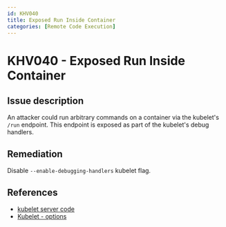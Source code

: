 ```yaml
---
id: KHV040
title: Exposed Run Inside Container
categories: [Remote Code Execution]
---
```


# KHV040 - Exposed Run Inside Container

## Issue description

An attacker could run arbitrary commands on a container via the kubelet's `/run` endpoint. This endpoint is exposed as part of the kubelet's debug handlers.

## Remediation

Disable `--enable-debugging-handlers` kubelet flag.

## References

- [kubelet server code](https://github.com/kubernetes/kubernetes/blob/4a6935b31fcc4d1498c977d90387e02b6b93288f/pkg/kubelet/server/server.go)
- [Kubelet - options](https://kubernetes.io/docs/reference/command-line-tools-reference/kubelet/#options)